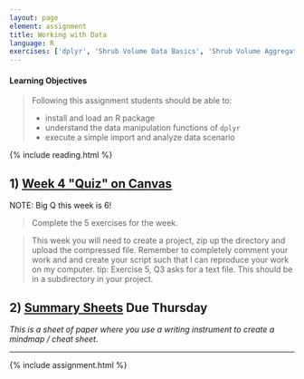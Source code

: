 ```yaml
---
layout: page
element: assignment
title: Working with Data
language: R
exercises: ['dplyr', 'Shrub Volume Data Basics', 'Shrub Volume Aggregation', 'Shrub Volume Join', 'Fix the Code']
---
```


#### Learning Objectives

> Following this assignment students should be able to:
>
> - install and load an R package
> - understand the data manipulation functions of `dplyr`
> - execute a simple import and analyze data scenario

{% include reading.html %}

## 1) [Week 4 "Quiz" on Canvas](https://canvas.uw.edu/courses/1479009/quizzes)

NOTE: Big Q this week is 6!  
> Complete the 5 exercises for the week.

> This week you will need to create a project, zip up the directory and upload the compressed file. Remember to completely comment your work and and create your script such that I can reproduce your work on my computer.
> tip: Exercise 5, Q3 asks for a text file. This should be in a subdirectory in your project.


## 2) [Summary Sheets](https://canvas.uw.edu/courses/1479009/assignments) Due Thursday
_This is a sheet of paper where you use a writing instrument to create a mindmap / cheat sheet._


---

{% include assignment.html %}
